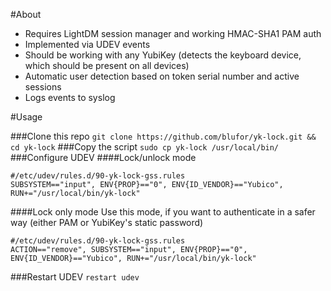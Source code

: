#About
* Requires LightDM session manager and working HMAC-SHA1 PAM auth
* Implemented via UDEV events
* Should be working with any YubiKey (detects the keyboard device, which should be present on all devices)
* Automatic user detection based on token serial number and active sessions
* Logs events to syslog

#Usage

###Clone this repo
```git clone https://github.com/blufor/yk-lock.git && cd yk-lock```
###Copy the script
```sudo cp yk-lock /usr/local/bin/```
###Configure UDEV
####Lock/unlock mode
```
#/etc/udev/rules.d/90-yk-lock-gss.rules
SUBSYSTEM=="input", ENV{PROP}=="0", ENV{ID_VENDOR}=="Yubico", RUN+="/usr/local/bin/yk-lock"
```
####Lock only mode
Use this mode, if you want to authenticate in a safer way (either PAM or YubiKey's static password)
```
#/etc/udev/rules.d/90-yk-lock-gss.rules
ACTION=="remove", SUBSYSTEM=="input", ENV{PROP}=="0", ENV{ID_VENDOR}=="Yubico", RUN+="/usr/local/bin/yk-lock"
```
###Restart UDEV
```restart udev```
